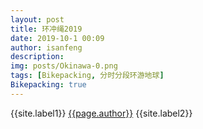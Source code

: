 ```yaml
---
layout: post
title: 环冲绳2019
date: 2019-10-1 00:09
author: isanfeng
description:
img: posts/Okinawa-0.png
tags: [Bikepacking, 分时分段环游地球]
Bikepacking: true
---
```

{{site.label1}} <a href="/about">{{page.author}}</a> {{site.label2}}
